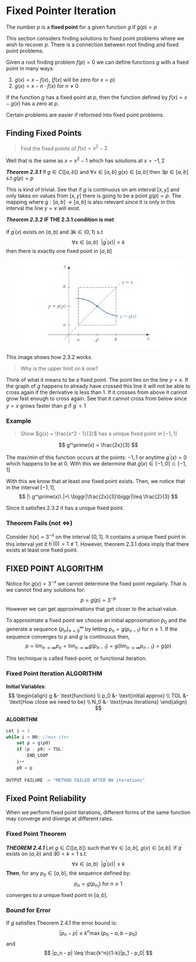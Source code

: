 # Fixed Pointer Iteration
The number $p$ is a **fixed point** for a given function $g$ if $g(p) = p$

This section considers finding solutions to fixed point problems where we wish to recover $p$. There is a connection between root finding and fixed point problems. 

Given a root finding problem $f(p) = 0$ we can define functions $g$ with a fixed point in many ways:
1. $g(x) = x - f(x)$, ($f(x)$ will be zero for $x=p$)
2. $g(x) = x - n\cdot f(x)$ for $n\neq0$

If the function $g$ has a fixed point at $p$, then the function defined by $f(x) = x - g(x)$ has a zero at $p$. 

Certain problems are easier if reformed into fixed point problems. 

## Finding Fixed Points 
> Find the fixed points of $f(x) = x^2 - 2$

Well that is the same as $x=x^2-1$ which has solutions at $x=-1, 2$

***Theorem 2.3.1***
If $g\in C([a, b])$ and $\forall x\in[a, b]\ g(x)\in[a, b]$ then $\exists p\in[a, b]$ s.t $g(p)=p$

This is kind of trivial. See that if $g$ is continuous on am interval $[x, y]$ and only takes on values from $[x, y]$ there is going to be a point $g(p)=p$. The mapping where $g:[a, b]\to[a, b]$ is also relevant since it is only in this interval the line $y=x$ will exist.  

***Theorem 2.3.2***
**IF THE 2.3.1 condition is met**

If $g^\prime(x)$ exists on $(a, b)$ and $\exists k\in(0, 1)$ s.t $$\forall x\in(a, b)\ \ |g^\prime(x)|\lt k$$
then there is exactly one fixed point in $[a, b]$

![231232](../img/231232.png)

This image shows how 2.3.2 works. 

> Why is the upper limit on $k$ one?

Think of what it means to be a fixed point. The point lies on the line $y=x$. If the graph of $g$ happens to already have crossed this line it will not be able to cross again if the derivative is less than 1. If it crosses from above it cannot grow fast enough to cross again. See that it cannot cross from below since $y=x$ grows faster than $g$ if $g^\prime \lt 1$

### Example
> Show $g(x) = \frac{x^2 - 1}{3}$ has a unique fixed point in $[-1, 1]$

$$
g^\prime(x) = \frac{2x}{3}
$$

The max/min of this function occurs at the points: $-1, 1$ or anytime $g^\prime(x)=0$ which happens to be at $0$. With this we determine that $g(x)\in[-1, 0]\subset[-1, 1]$

With this we know that at least *one* fixed point exists. 
Then, we notice that in the interval $[-1, 1]$,
$$
|\ g^\prime(x)\ |=\ \biggr|\frac{2x}{3}\biggr|\leq \frac{2}{3}
$$

Since it satisfies 2.3.2 it has a unique fixed point. 

### Theorem Fails (not $\iff$)
Consider $h(x) = 3^{-x}$ on the interval $[0, 1]$. It contains a unique fixed point in this interval yet it $h^\prime(0) = 1 \not\leq 1$. However, theorem 2.3.1 does imply that there exists at least one fixed point. 

## FIXED POINT ALGORITHM
Notice for $g(x) = 3^{-x}$ we cannot determine the fixed point regularly. That is we cannot find any solutions for:
$$
p = g(p) = 3^{-p}
$$
However we can get approximations that get closer to the actual value. 

To approximate a fixed point we choose an initial approximation $p_0$ and the generate a sequence $\{p_n\}_{n=0}^{\infty}$ by letting $p_n = g(p_{n-1})$ for $n\geq1$. If the sequence converges to $p$ and $g$ is continuous then, 
$$
p=\lim_{n\to\infty}p_n=\lim_{n\to\infty}g(p_{n-1}) = g\biggr(\lim_{n\to\infty}p_{n-1}\biggr) = g(p)
$$

This technique is called fixed-point, or functional iteration.

### Fixed Point Iteration ALGORITHM
**Initial Variables**:
$$
\begin{align}
	g &- \text{function} \\
	p_0 &- \text{initial approx} \\
	TOL &- \text{How close we need to be} \\
	N_0 &- \text{max iterations}
\end{align}
$$

**ALGORITHM**
```js
Let i = 1
while i < N0: //max iter
	set p = g(p0) 
	if |p - p0| < TOL:
		END_LOOP
	i++
	p0 = p

OUTPUT FAILURE -> "METHOD FAILED AFTER N0 iterations"
```

## Fixed Point Reliability
When we perform fixed point iterations, different forms of the same function may converge and diverge at different rates.
###  Fixed Point Theorem
***THEOREM 2.4.1***
Let $g\in C([a, b])$ such that $\forall x\in[a, b],\ g(x) \in [a, b]$.
If $g^\prime$ exists on $(a, b)$ and $\exists0\lt k\lt 1$ s.t:
$$
\forall x\in(a, b)\ \ |g^{\prime}(x)|\leq k
$$
**Then**, for any $p_0\in[a, b]$, the sequence defined by:
$$
p_n = g(p_{n_1}) \text{ for } n\geq1
$$
converges to a unique fixed point in $[a, b]$. 

<!--
### Proof
In this theorem we note that $g: [a, b]\to[a, b]$. We conclude that because of this $p_n$ is defined **for all** $n\geq0$ where $p_n\in[a, b]$

We can use the fact that $|g^{\prime}(x)|\leq k$ and the mean value theorem to prove the fixed point theorem. 
-->

### Bound for Error
If $g$ satisfies Theorem $2.4.1$ the error bound is:
$$
|p_n - p| \leq k^n \max\{p_0-a, b-p_0\}
$$
and 
$$
|p_n - p| \leq \frac{k^n}{1-k}|p_1 - p_0|
$$